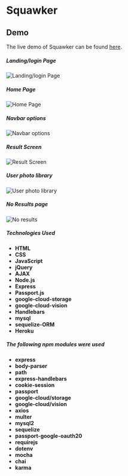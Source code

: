 # Squawker

## Demo

The live demo of Squawker can be found [here]( https://pacific-tundra-22064.herokuapp.com/).

##### Landing/login Page
![Landing/login Page](/public/images/landingPage.png?raw=true)

##### Home Page
![Home Page](/public/images/homePage.png?raw=true)

##### Navbar options
![Navbar options](/public/images/navbar.png?raw=true)

##### Result Screen
![Result Screen](/public/images/resultScreen.png?raw=true)

##### User photo library
![User photo library](/public/images/userPhotoLibrary.png?raw=true)

##### No Results page
![No results](/public/images/noResults.png?raw=true)


##### Technologies Used
* **HTML**
* **CSS**
* **JavaScript**
* **jQuery**
* **AJAX**
* **Node.js**
* **Express**
* **Passport.js**
* **google-cloud-storage**
* **google-cloud-vision**
* **Handlebars**
* **mysql**
* **sequelize-ORM**
* **Heroku**



##### The following npm modules were used
* **express**
* **body-parser**
* **path**
* **express-handlebars**
* **cookie-session**
* **passport**
* **google-cloud/storage**
* **google-cloud/vision**
* **axios**
* **multer**
* **mysql2**
* **sequelize**
* **passport-google-oauth20**
* **requirejs**
* **dotenv**
* **mocha**
* **chai**
* **karma**
